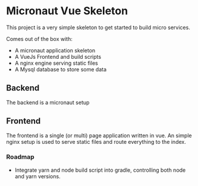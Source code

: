 # Micronaut Vue Skeleton
This project is a very simple skeleton to get started to build micro services.

Comes out of the box with:
- A micronaut application skeleton
- A VueJs Frontend and build scripts
- A nginx engine serving static files
- A Mysql database to store some data

## Backend
The backend is a micronaut setup

## Frontend
The frontend is a single (or multi) page application written in vue. An simple nginx setup is used to serve 
static files and route everything to the index.

### Roadmap
- Integrate yarn and node build script into gradle, controlling both node and yarn versions.
